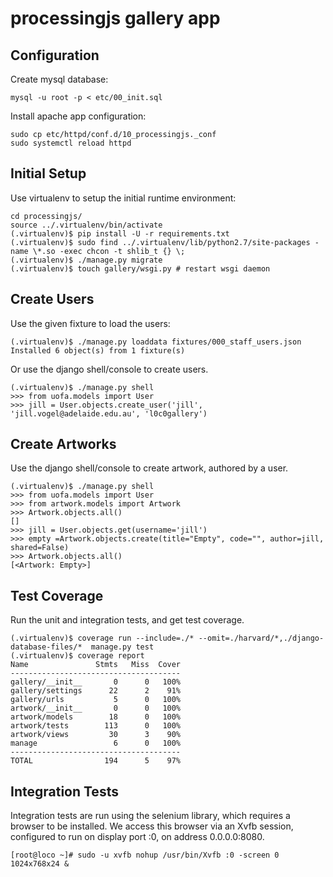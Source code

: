 processingjs gallery app
========================


Configuration
-------------

Create mysql database:

    mysql -u root -p < etc/00_init.sql

Install apache app configuration:

    sudo cp etc/httpd/conf.d/10_processingjs._conf
    sudo systemctl reload httpd



Initial Setup
-------------

Use virtualenv to setup the initial runtime environment:

    cd processingjs/
    source ../.virtualenv/bin/activate
    (.virtualenv)$ pip install -U -r requirements.txt
    (.virtualenv)$ sudo find ../.virtualenv/lib/python2.7/site-packages -name \*.so -exec chcon -t shlib_t {} \;
    (.virtualenv)$ ./manage.py migrate
    (.virtualenv)$ touch gallery/wsgi.py # restart wsgi daemon


Create Users
------------
Use the given fixture to load the users:

    (.virtualenv)$ ./manage.py loaddata fixtures/000_staff_users.json
    Installed 6 object(s) from 1 fixture(s)


Or use the django shell/console to create users.

    (.virtualenv)$ ./manage.py shell
    >>> from uofa.models import User
    >>> jill = User.objects.create_user('jill', 'jill.vogel@adelaide.edu.au', 'l0c0gallery')


Create Artworks
---------------
Use the django shell/console to create artwork, authored by a user.

    (.virtualenv)$ ./manage.py shell
    >>> from uofa.models import User
    >>> from artwork.models import Artwork
    >>> Artwork.objects.all()
    []
    >>> jill = User.objects.get(username='jill')
    >>> empty =Artwork.objects.create(title="Empty", code="", author=jill, shared=False)
    >>> Artwork.objects.all()
    [<Artwork: Empty>]


Test Coverage
-------------
Run the unit and integration tests, and get test coverage.

    (.virtualenv)$ coverage run --include=./* --omit=./harvard/*,./django-database-files/*  manage.py test
    (.virtualenv)$ coverage report
    Name               Stmts   Miss  Cover
    --------------------------------------
    gallery/__init__       0      0   100%
    gallery/settings      22      2    91%
    gallery/urls           5      0   100%
    artwork/__init__       0      0   100%
    artwork/models        18      0   100%
    artwork/tests        113      0   100%
    artwork/views         30      3    90%
    manage                 6      0   100%
    --------------------------------------
    TOTAL                194      5    97%


Integration Tests
-----------------
Integration tests are run using the selenium library, which requires a browser
to be installed.  We access this browser via an Xvfb session, configured to run
on display port :0, on address 0.0.0.0:8080.

    [root@loco ~]# sudo -u xvfb nohup /usr/bin/Xvfb :0 -screen 0 1024x768x24 &

